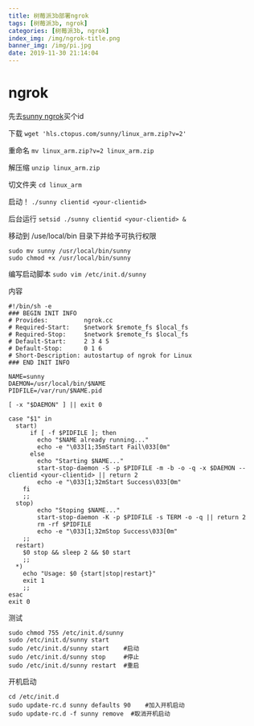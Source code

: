 ```yaml
---
title: 树莓派3b部署ngrok
tags: [树莓派3b, ngrok]
categories: [树莓派3b, ngrok]
index_img: /img/ngrok-title.png
banner_img: /img/pi.jpg
date: 2019-11-30 21:14:04
---
```

# ngrok

先去[sunny ngrok](http://www.ngrok.cc/)买个id

下载
`wget 'hls.ctopus.com/sunny/linux_arm.zip?v=2'`

重命名
`mv linux_arm.zip?v=2 linux_arm.zip`

解压缩
`unzip linux_arm.zip`

切文件夹
`cd linux_arm`

启动！
`./sunny clientid <your-clientid>`

后台运行
`setsid ./sunny clientid <your-clientid> &`

移动到 /use/local/bin 目录下并给予可执行权限

```
sudo mv sunny /usr/local/bin/sunny
sudo chmod +x /usr/local/bin/sunny
```

编写启动脚本
`sudo vim /etc/init.d/sunny`

内容
```
#!/bin/sh -e
### BEGIN INIT INFO
# Provides:          ngrok.cc
# Required-Start:    $network $remote_fs $local_fs
# Required-Stop:     $network $remote_fs $local_fs
# Default-Start:     2 3 4 5
# Default-Stop:      0 1 6
# Short-Description: autostartup of ngrok for Linux
### END INIT INFO

NAME=sunny
DAEMON=/usr/local/bin/$NAME
PIDFILE=/var/run/$NAME.pid

[ -x "$DAEMON" ] || exit 0

case "$1" in
  start)
      if [ -f $PIDFILE ]; then
        echo "$NAME already running..."
        echo -e "\033[1;35mStart Fail\033[0m"
      else
        echo "Starting $NAME..."
        start-stop-daemon -S -p $PIDFILE -m -b -o -q -x $DAEMON -- clientid <your-clientid> || return 2
        echo -e "\033[1;32mStart Success\033[0m"
    fi
    ;;
  stop)
        echo "Stoping $NAME..."
        start-stop-daemon -K -p $PIDFILE -s TERM -o -q || return 2
        rm -rf $PIDFILE
        echo -e "\033[1;32mStop Success\033[0m"
    ;;
  restart)
    $0 stop && sleep 2 && $0 start
    ;;
  *)
    echo "Usage: $0 {start|stop|restart}"
    exit 1
    ;;
esac
exit 0
```

测试
```
sudo chmod 755 /etc/init.d/sunny
sudo /etc/init.d/sunny start
sudo /etc/init.d/sunny start    #启动
sudo /etc/init.d/sunny stop     #停止
sudo /etc/init.d/sunny restart  #重启
```

开机启动
```
cd /etc/init.d
sudo update-rc.d sunny defaults 90    #加入开机启动
sudo update-rc.d -f sunny remove  #取消开机启动
```
